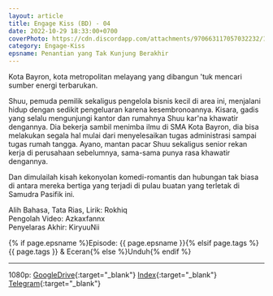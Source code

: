 ```yaml
---
layout: article
title: Engage Kiss (BD) - 04
date: 2022-10-29 18:33:00+0700
coverPhoto: https://cdn.discordapp.com/attachments/970663117057032232/1003191679681052682/mpv-shot0099.jpg
category: Engage-Kiss
epsname: Penantian yang Tak Kunjung Berakhir
---
```


Kota Bayron, kota metropolitan melayang yang dibangun 'tuk mencari sumber energi terbarukan.

Shuu, pemuda pemilik sekaligus pengelola bisnis kecil di area ini, menjalani hidup dengan sedikit pengeluaran karena kesembronoannya.
Kisara, gadis yang selalu mengunjungi kantor dan rumahnya Shuu kar'na khawatir dengannya. Dia bekerja sambil menimba ilmu di SMA Kota Bayron, dia bisa melakukan segala hal mulai dari menyelesaikan tugas administrasi sampai tugas rumah tangga.
Ayano, mantan pacar Shuu sekaligus senior rekan kerja di perusahaan sebelumnya, sama-sama punya rasa khawatir dengannya.

Dan dimulailah kisah kekonyolan komedi-romantis dan hubungan tak biasa di antara mereka bertiga yang terjadi di pulau buatan yang terletak di Samudra Pasifik ini.


Alih Bahasa, Tata Rias, Lirik: Rokhiq
<br>
Pengolah Video: Azkaxfannx
<br>
Penyelaras Akhir: KiryuuNii

{% if page.epsname %}Episode: {{ page.epsname }}{% elsif page.tags %}{{ page.tags }} & Eceran{% else %}Unduh{% endif %}

---
1080p: [GoogleDrive](https://drive.google.com/file/d/1QNq7QHWjkou3qz9hNXShCnoyt_B6AzRD/view?usp=share_link){:target="_blank"} [Index](https://proyek.a-1ddl.workers.dev/0:/Musim%20Panas%202022/%5BBD%5D/%5BA-1%5D%20Engage%20Kiss%20%5BBD%5D%5B1080p%20TrueHD%5D/%5BA-1%5D%20Engage%20Kiss%20-%2004%20%5BBD%5D%5B1080p%20TrueHD%5D%5B9317341B%5D.mkv){:target="_blank"} [Telegram](https://t.me/a1fansubweeklies/156){:target="_blank"}
